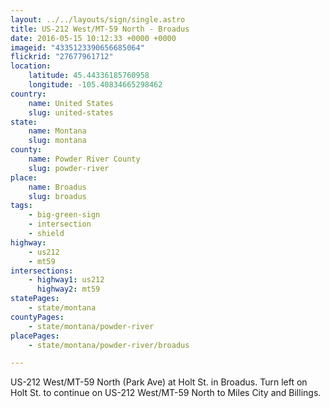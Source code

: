 ```yaml
---
layout: ../../layouts/sign/single.astro
title: US-212 West/MT-59 North - Broadus
date: 2016-05-15 10:12:33 +0000 +0000
imageid: "4335123390656685064"
flickrid: "27677961712"
location:
    latitude: 45.44336185760958
    longitude: -105.40834665298462
country:
    name: United States
    slug: united-states
state:
    name: Montana
    slug: montana
county:
    name: Powder River County
    slug: powder-river
place:
    name: Broadus
    slug: broadus
tags:
    - big-green-sign
    - intersection
    - shield
highway:
    - us212
    - mt59
intersections:
    - highway1: us212
      highway2: mt59
statePages:
    - state/montana
countyPages:
    - state/montana/powder-river
placePages:
    - state/montana/powder-river/broadus

---
```

US-212 West/MT-59 North (Park Ave) at Holt St. in Broadus.  Turn left on Holt St. to continue on US-212 West/MT-59 North to Miles City and Billings.